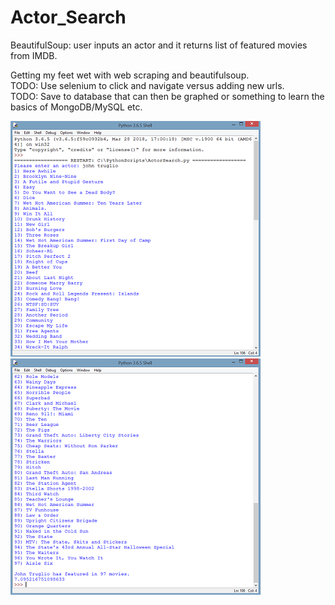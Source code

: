 # Actor_Search
BeautifulSoup: user inputs an actor and it returns list of featured movies from IMDB.

Getting my feet wet with web scraping and beautifulsoup.  
TODO: Use selenium to click and navigate versus adding new urls.   
TODO: Save to database that can then be graphed or something to learn the basics of MongoDB/MySQL etc. 

![Image of movies](https://github.com/mccluret/Actor_Search/blob/master/john1.PNG)
![Image of movies](https://github.com/mccluret/Actor_Search/blob/master/john2.PNG)
